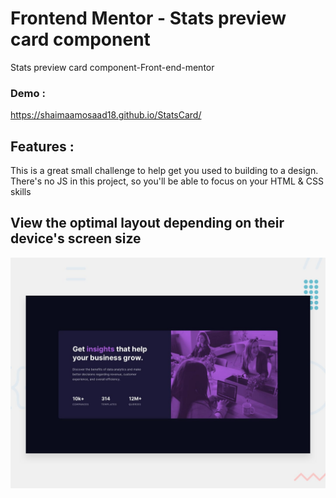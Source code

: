 # Frontend Mentor - Stats preview card component

Stats preview card component-Front-end-mentor

### Demo :
https://shaimaamosaad18.github.io/StatsCard/

## Features :
This is a great small challenge to help get you used to building to a design. There's no JS in this project, so you'll be able to focus on your HTML & CSS skills

## View the optimal layout depending on their device's screen size

![Getting Started](./design/desktop-preview.jpg)



